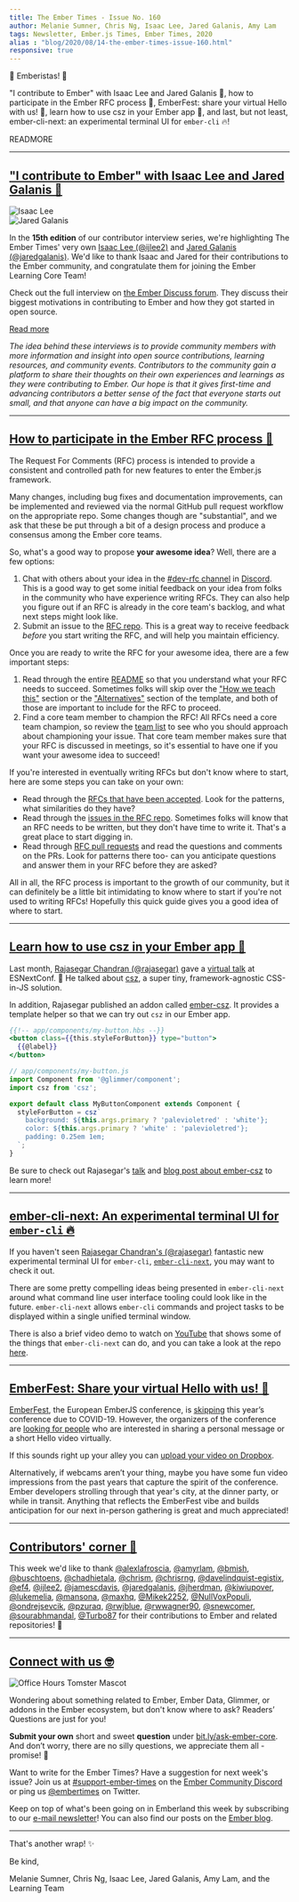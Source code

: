 ```yaml
---
title: The Ember Times - Issue No. 160
author: Melanie Sumner, Chris Ng, Isaac Lee, Jared Galanis, Amy Lam
tags: Newsletter, Ember.js Times, Ember Times, 2020
alias : "blog/2020/08/14-the-ember-times-issue-160.html"
responsive: true
---
```


👋 Emberistas! 🐹

"I contribute to Ember" with Isaac Lee and Jared Galanis 🙌,
how to participate in the Ember RFC process 🚀,
EmberFest: share your virtual Hello with us! 🐹,
learn how to use csz in your Ember app 🌟,
and last, but not least, ember-cli-next: an experimental terminal UI for `ember-cli` 🔥!

READMORE

---

## ["I contribute to Ember" with Isaac Lee and Jared Galanis 🙌](https://discuss.emberjs.com/t/i-contribute-to-ember-with-isaac-lee-and-jared-galanis/18127)

<div class="float-right padded portrait-frame">
  <img alt="Isaac Lee" title="Isaac Lee - Contributor to Ember" src="/images/blog/emberjstimes/isaac_lee.jpg" />
</div>

<div class="float-right padded portrait-frame">
  <img alt="Jared Galanis" title="Jared Galanis - Contributor to Ember" src="/images/blog/emberjstimes/jared_galanis.jpg" />
</div>

In the **15th edition** of our contributor interview series, we're highlighting The Ember Times' very own [Isaac Lee (@ijlee2)](https://github.com/ijlee2) and [Jared Galanis (@jaredgalanis)](https://github.com/jaredgalanis). We'd like to thank Isaac and Jared for their contributions to the Ember community, and congratulate them for joining the Ember Learning Core Team!

Check out the full interview on [the Ember Discuss forum](https://discuss.emberjs.com/t/i-contribute-to-ember-with-isaac-lee-and-jared-galanis/18127). They discuss their biggest motivations in contributing to Ember and how they got started in open source.

<a class="ember-button ember-button--centered" href="https://discuss.emberjs.com/t/i-contribute-to-ember-with-isaac-lee-and-jared-galanis/18127">Read more</a>

<p style="font-style: italic;">The idea behind these interviews is to provide community members with more information and insight into open source contributions, learning resources, and community events. Contributors to the community gain a platform to share their thoughts on their own experiences and learnings as they were contributing to Ember. Our hope is that it gives first-time and advancing contributors a better sense of the fact that everyone starts out small, and that anyone can have a big impact on the community.</p>

---

## [How to participate in the Ember RFC process 🚀](https://github.com/emberjs/rfcs/)

The Request For Comments (RFC) process is intended to provide a consistent and controlled path for new features to enter the Ember.js framework.

Many changes, including bug fixes and documentation improvements, can be implemented and reviewed via the normal GitHub pull request workflow on the appropriate repo. Some changes though are "substantial", and we ask that these be put through a bit of a design process and produce a consensus among the Ember core teams.

So, what's a good way to propose **your awesome idea**? Well, there are a few options: 

1. Chat with others about your idea in the [#dev-rfc channel](https://discord.com/channels/480462759797063690/500803406676492298) in [Discord](https://discord.gg/emberjs). This is a good way to get some initial feedback on your idea from folks in the community who have experience writing RFCs. They can also help you figure out if an RFC is already in the core team's backlog, and what next steps might look like. 
1. Submit an issue to the [RFC repo](https://github.com/emberjs/rfcs/). This is a great way to receive feedback <span style="font-style: italic;">before</span> you start writing the RFC, and will help you maintain efficiency.

Once you are ready to write the RFC for your awesome idea, there are a few important steps: 

1. Read through the entire [README](https://github.com/emberjs/rfcs/) so that you understand what your RFC needs to succeed. Sometimes folks will skip over the ["How we teach this"](https://github.com/emberjs/rfcs/blob/master/0000-template.md#how-we-teach-this) section or the ["Alternatives"](https://github.com/emberjs/rfcs/blob/master/0000-template.md#alternatives) section of the template, and both of those are important to include for the RFC to proceed. 
1. Find a core team member to champion the RFC! All RFCs need a core team champion, so review the [team list](https://emberjs.com/teams/) to see who you should approach about championing your issue. That core team member makes sure that your RFC is discussed in meetings, so it's essential to have one if you want your awesome idea to succeed! 

If you're interested in eventually writing RFCs but don't know where to start, here are some steps you can take on your own:

* Read through the [RFCs that have been accepted](https://emberjs.github.io/rfcs/introduction.html). Look for the patterns, what similarities do they have?
* Read through the [issues in the RFC repo](https://github.com/emberjs/rfcs/issues). Sometimes folks will know that an RFC needs to be written, but they don't have time to write it. That's a great place to start digging in.
* Read through [RFC pull requests](https://github.com/emberjs/rfcs/pulls) and read the questions and comments on the PRs. Look for patterns there too- can you anticipate questions and answer them in your RFC before they are asked?

All in all, the RFC process is important to the growth of our community, but it can definitely be a little bit intimidating to know where to start if you're not used to writing RFCs! Hopefully this quick guide gives you a good idea of where to start.

---

## [Learn how to use csz in your Ember app 🌟](https://dev.to/rajasegar/ember-csz-a-css-in-js-solution-for-styling-in-ember-2mpp)

Last month, [Rajasegar Chandran (@rajasegar)](https://github.com/rajasegar) gave a [virtual talk](https://www.youtube.com/watch?v=uZrVHGEjLhs) at ESNextConf. 🎉 He talked about [csz](https://github.com/lukejacksonn/csz), a super tiny, framework-agnostic CSS-in-JS solution.

In addition, Rajasegar published an addon called [ember-csz](https://github.com/rajasegar/ember-csz). It provides a template helper so that we can try out `csz` in our Ember app.

```handlebars
{{!-- app/components/my-button.hbs --}}
<button class={{this.styleForButton}} type="button">
  {{@label}}
</button>
```

```javascript
// app/components/my-button.js
import Component from '@glimmer/component';
import csz from 'csz';

export default class MyButtonComponent extends Component {
  styleForButton = csz`
    background: ${this.args.primary ? 'palevioletred' : 'white'};
    color: ${this.args.primary ? 'white' : 'palevioletred'};
    padding: 0.25em 1em;
  `;
}
```

Be sure to check out Rajasegar's [talk](https://www.youtube.com/watch?v=uZrVHGEjLhs) and [blog post about ember-csz](https://dev.to/rajasegar/ember-csz-a-css-in-js-solution-for-styling-in-ember-2mpp) to learn more!

---

## [ember-cli-next: An experimental terminal UI for `ember-cli` 🔥](https://twitter.com/rajasegar_c/status/1292731035164188673)

If you haven't seen [Rajasegar Chandran's (@rajasegar)](https://github.com/rajasegar) fantastic new experimental terminal UI for `ember-cli`, [`ember-cli-next`](https://github.com/rajasegar/ember-cli-next), you may want to check it out.

There are some pretty compelling ideas being presented in `ember-cli-next` around what command line user interface tooling could look like in the future. `ember-cli-next` allows `ember-cli` commands and project tasks to be displayed within a single unified terminal window.

There is also a brief video demo to watch on [YouTube](https://www.youtube.com/watch?v=do9sRiOxenA&feature=youtu.be) that shows some of the things that `ember-cli-next` can do, and you can take a look at the repo [here](https://github.com/rajasegar/ember-cli-next).

---

## [EmberFest: Share your virtual Hello with us! 🐹](https://mailchi.mp/a241158d3c66/welcome-to-the-line-up-of-emberfest-6442608?e=7124c8fef8)

[EmberFest](http://emberfest.eu/), the European EmberJS conference, is [skipping](https://twitter.com/EmberFest/status/1263453851459497984) this year’s conference due to COVID-19. However, the organizers of the conference are [looking for people](https://mailchi.mp/a241158d3c66/welcome-to-the-line-up-of-emberfest-6442608?e=7124c8fef8) who are interested in sharing a personal message or a short Hello video virtually.

If this sounds right up your alley you can [upload your video on Dropbox](https://www.dropbox.com/request/4YAbKdJmvD9E0yqjVsz4).

Alternatively, if webcams aren’t your thing, maybe you have some fun video impressions from the past years that capture the spirit of the conference. Ember developers strolling through that year's city, at the dinner party, or while in transit. Anything that reflects the EmberFest vibe and builds anticipation for our next in-person gathering is great and much appreciated!

---

## [Contributors' corner 👏](https://guides.emberjs.com/release/contributing/repositories/)

<p>This week we'd like to thank <a href="https://github.com/alexlafroscia" rel="noopener noreferrer" target="_blank">@alexlafroscia</a>, <a href="https://github.com/amyrlam" rel="noopener noreferrer" target="_blank">@amyrlam</a>, <a href="https://github.com/bmish" rel="noopener noreferrer" target="_blank">@bmish</a>, <a href="https://github.com/buschtoens" rel="noopener noreferrer" target="_blank">@buschtoens</a>, <a href="https://github.com/chadhietala" rel="noopener noreferrer" target="_blank">@chadhietala</a>, <a href="https://github.com/chrism" rel="noopener noreferrer" target="_blank">@chrism</a>, <a href="https://github.com/chrisrng" rel="noopener noreferrer" target="_blank">@chrisrng</a>, <a href="https://github.com/davelindquist-egistix" rel="noopener noreferrer" target="_blank">@davelindquist-egistix</a>, <a href="https://github.com/ef4" rel="noopener noreferrer" target="_blank">@ef4</a>, <a href="https://github.com/ijlee2" rel="noopener noreferrer" target="_blank">@ijlee2</a>, <a href="https://github.com/jamescdavis" rel="noopener noreferrer" target="_blank">@jamescdavis</a>, <a href="https://github.com/jaredgalanis" rel="noopener noreferrer" target="_blank">@jaredgalanis</a>, <a href="https://github.com/jherdman" rel="noopener noreferrer" target="_blank">@jherdman</a>, <a href="https://github.com/kiwiupover" rel="noopener noreferrer" target="_blank">@kiwiupover</a>, <a href="https://github.com/lukemelia" rel="noopener noreferrer" target="_blank">@lukemelia</a>, <a href="https://github.com/mansona" rel="noopener noreferrer" target="_blank">@mansona</a>, <a href="https://github.com/maxhq" rel="noopener noreferrer" target="_blank">@maxhq</a>, <a href="https://github.com/Mikek2252" rel="noopener noreferrer" target="_blank">@Mikek2252</a>, <a href="https://github.com/NullVoxPopuli" rel="noopener noreferrer" target="_blank">@NullVoxPopuli</a>, <a href="https://github.com/ondrejsevcik" rel="noopener noreferrer" target="_blank">@ondrejsevcik</a>, <a href="https://github.com/pzuraq" rel="noopener noreferrer" target="_blank">@pzuraq</a>, <a href="https://github.com/rwjblue" rel="noopener noreferrer" target="_blank">@rwjblue</a>, <a href="https://github.com/rwwagner90" rel="noopener noreferrer" target="_blank">@rwwagner90</a>, <a href="https://github.com/snewcomer" rel="noopener noreferrer" target="_blank">@snewcomer</a>, <a href="https://github.com/sourabhmandal" rel="noopener noreferrer" target="_blank">@sourabhmandal</a>, <a href="https://github.com/Turbo87" rel="noopener noreferrer" target="_blank">@Turbo87</a> for their contributions to Ember and related repositories! 💖</p>

---

## [Connect with us 🤓](https://docs.google.com/forms/d/e/1FAIpQLScqu7Lw_9cIkRtAiXKitgkAo4xX_pV1pdCfMJgIr6Py1V-9Og/viewform)

<div class="blog-row">
  <img class="float-right small transparent padded" alt="Office Hours Tomster Mascot" title="Readers' Questions" src="/images/tomsters/officehours.png" />

  <p>Wondering about something related to Ember, Ember Data, Glimmer, or addons in the Ember ecosystem, but don't know where to ask? Readers’ Questions are just for you!</p>

  <p><strong>Submit your own</strong> short and sweet <strong>question</strong> under <a href="https://bit.ly/ask-ember-core" target="rq">bit.ly/ask-ember-core</a>. And don’t worry, there are no silly questions, we appreciate them all - promise! 🤞</p>

  <p>Want to write for the Ember Times? Have a suggestion for next week's issue? Join us at <a href="https://discordapp.com/channels/480462759797063690/485450546887786506">#support-ember-times</a> on the <a href="https://discordapp.com/invite/zT3asNS">Ember Community Discord</a> or ping us <a href="https://twitter.com/embertimes">@embertimes</a> on Twitter.</p>

  <p>Keep on top of what's been going on in Emberland this week by subscribing to our <a href="https://the-emberjs-times.ongoodbits.com/">e-mail newsletter</a>! You can also find our posts on the <a href="https://emberjs.com/blog/tags/newsletter.html">Ember blog</a>.</p>
</div>

---

That's another wrap! ✨

Be kind,

Melanie Sumner, Chris Ng, Isaac Lee, Jared Galanis, Amy Lam, and the Learning Team
